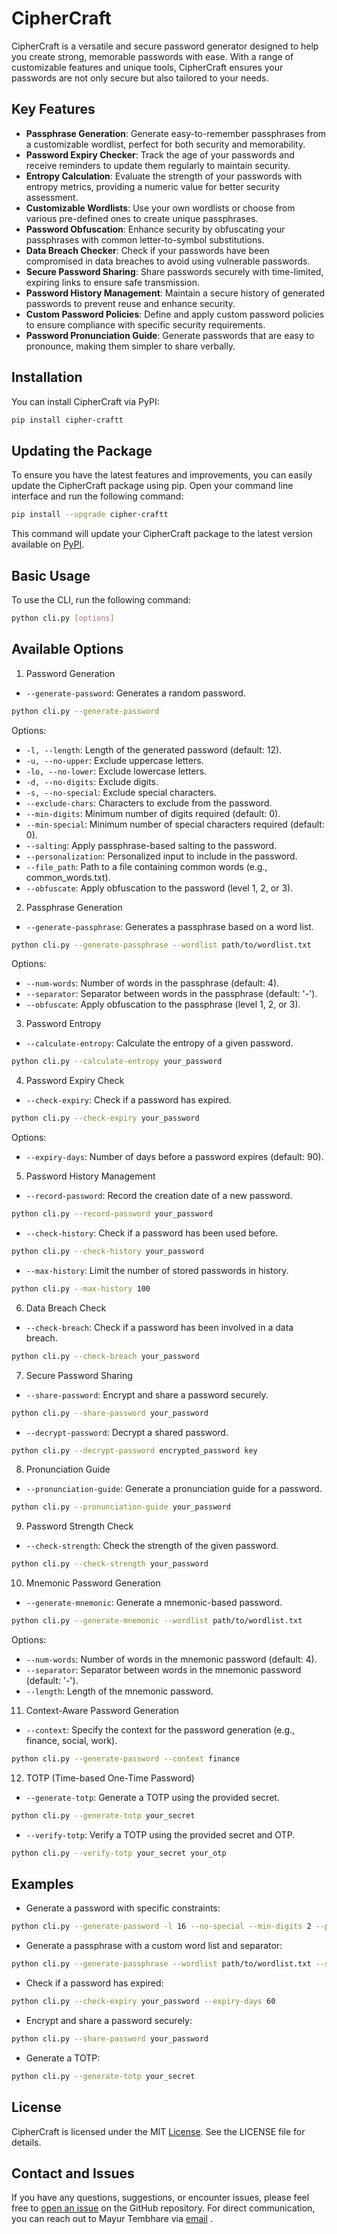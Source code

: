 # CipherCraft
CipherCraft is a versatile and secure password generator designed to help you create strong, memorable passwords with ease. With a range of customizable features and unique tools, CipherCraft ensures your passwords are not only secure but also tailored to your needs.

 ## Key Features
- **Passphrase Generation**: Generate easy-to-remember passphrases from a customizable wordlist, perfect for both security and memorability.
- **Password Expiry Checker**: Track the age of your passwords and receive reminders to update them regularly to maintain security.
- **Entropy Calculation**: Evaluate the strength of your passwords with entropy metrics, providing a numeric value for better security assessment.
- **Customizable Wordlists**: Use your own wordlists or choose from various pre-defined ones to create unique passphrases.
- **Password Obfuscation**: Enhance security by obfuscating your passphrases with common letter-to-symbol substitutions.
- **Data Breach Checker**: Check if your passwords have been compromised in data breaches to avoid using vulnerable passwords.
- **Secure Password Sharing**: Share passwords securely with time-limited, expiring links to ensure safe transmission.
- **Password History Management**: Maintain a secure history of generated passwords to prevent reuse and enhance security.
- **Custom Password Policies**: Define and apply custom password policies to ensure compliance with specific security requirements. 
- **Password Pronunciation Guide**: Generate passwords that are easy to pronounce, making them simpler to share verbally.
  
## Installation
You can install CipherCraft via PyPI:

```bash
pip install cipher-craftt
```

## Updating the Package
To ensure you have the latest features and improvements, you can easily update the CipherCraft package using pip. Open your command line interface and run the following command:

```bash
pip install --upgrade cipher-craftt
```
This command will update your CipherCraft package to the latest version available on [PyPI](https://pypi.org/project/cipher-craftt/).

## Basic Usage
To use the CLI, run the following command:

```bash
python cli.py [options]
```
## Available Options
1. Password Generation
- `--generate-password`: Generates a random password.

```bash
python cli.py --generate-password
```
Options:

- `-l, --length`: Length of the generated password (default: 12).
- `-u, --no-upper`: Exclude uppercase letters.
- `-lo, --no-lower`: Exclude lowercase letters.
- `-d, --no-digits`: Exclude digits.
- `-s, --no-special`: Exclude special characters.
- `--exclude-chars`: Characters to exclude from the password.
- `--min-digits`: Minimum number of digits required (default: 0).
- `--min-special`: Minimum number of special characters required (default: 0).
- `--salting`: Apply passphrase-based salting to the password.
- `--personalization`: Personalized input to include in the password.
- `--file_path`: Path to a file containing common words (e.g., common_words.txt).
- `--obfuscate`: Apply obfuscation to the password (level 1, 2, or 3).

2. Passphrase Generation
-  `--generate-passphrase`: Generates a passphrase based on a word list.

```bash
python cli.py --generate-passphrase --wordlist path/to/wordlist.txt
```
Options:

- `--num-words`: Number of words in the passphrase (default: 4).
- `--separator`: Separator between words in the passphrase (default: '-').
- `--obfuscate`: Apply obfuscation to the passphrase (level 1, 2, or 3).

3. Password Entropy
- `--calculate-entropy`: Calculate the entropy of a given password.

```bash
python cli.py --calculate-entropy your_password
```
4. Password Expiry Check
- `--check-expiry`: Check if a password has expired.

```bash
python cli.py --check-expiry your_password
```
Options:

- `--expiry-days`: Number of days before a password expires (default: 90).
5. Password History Management
- `--record-password`: Record the creation date of a new password.

```bash
python cli.py --record-password your_password
```
- `--check-history`: Check if a password has been used before.

```bash
python cli.py --check-history your_password
```
- `--max-history`: Limit the number of stored passwords in history.

```bash
python cli.py --max-history 100
```
6. Data Breach Check
- `--check-breach`: Check if a password has been involved in a data breach.

```bash
python cli.py --check-breach your_password
```
7. Secure Password Sharing
- `--share-password`: Encrypt and share a password securely.

```bash
python cli.py --share-password your_password
```
- `--decrypt-password`: Decrypt a shared password.

```bash
python cli.py --decrypt-password encrypted_password key
```
8. Pronunciation Guide
- `--pronunciation-guide`: Generate a pronunciation guide for a password.

```bash
python cli.py --pronunciation-guide your_password
```
9. Password Strength Check
- `--check-strength`: Check the strength of the given password.

```bash
python cli.py --check-strength your_password
```
10. Mnemonic Password Generation
- `--generate-mnemonic`: Generate a mnemonic-based password.

```bash
python cli.py --generate-mnemonic --wordlist path/to/wordlist.txt
```
Options:

- `--num-words`: Number of words in the mnemonic password (default: 4).
- `--separator`: Separator between words in the mnemonic password (default: '-').
- `--length`: Length of the mnemonic password.
11. Context-Aware Password Generation
- `--context`: Specify the context for the password generation (e.g., finance, social, work).

```bash
python cli.py --generate-password --context finance
```
12. TOTP (Time-based One-Time Password)
- `--generate-totp`: Generate a TOTP using the provided secret.

```bash
python cli.py --generate-totp your_secret
```
- `--verify-totp`: Verify a TOTP using the provided secret and OTP.

```bash
python cli.py --verify-totp your_secret your_otp
```
## Examples
- Generate a password with specific constraints:

```bash
python cli.py --generate-password -l 16 --no-special --min-digits 2 --personalization "MySecret!"
```
- Generate a passphrase with a custom word list and separator:

```bash
python cli.py --generate-passphrase --wordlist path/to/wordlist.txt --separator "_"
```
- Check if a password has expired:

```bash
python cli.py --check-expiry your_password --expiry-days 60
```
- Encrypt and share a password securely:

```bash
python cli.py --share-password your_password
```
- Generate a TOTP:

```bash
python cli.py --generate-totp your_secret
```


## License
CipherCraft is licensed under the MIT [License](https://github.com/jarvismayur/Cipher_Craftt/blob/main/LICENSE). See the LICENSE file for details.

## Contact and Issues
If you have any questions, suggestions, or encounter issues, please feel free to [open an issue](https://github.com/yourusername/cipher-craftt/issues) on the GitHub repository. For direct communication, you can reach out to Mayur Tembhare via [email](mailto:tembharemayur@gmail.com) .
